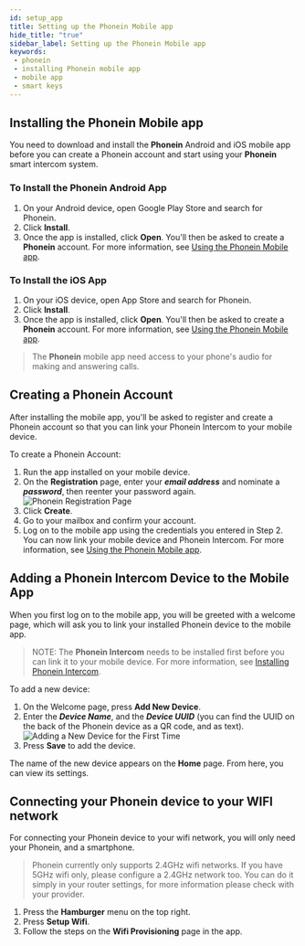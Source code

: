 ```yaml
---
id: setup_app
title: Setting up the Phonein Mobile app
hide_title: "true"
sidebar_label: Setting up the Phonein Mobile app
keywords: 
 - phonein
 - installing Phonein mobile app
 - mobile app
 - smart keys
---
```


## Installing the Phonein Mobile app

You need to download and install the **Phonein** Android and iOS mobile app before you can create a Phonein account and start using your **Phonein** smart intercom system. 

### To Install the Phonein Android App
1. On your Android device, open Google Play Store and search for Phonein. 
1. Click **Install**.
1. Once the app is installed, click **Open**. You'll then be asked to create a **Phonein** account. For more information, see [Using the Phonein Mobile app](using_app).

### To Install the iOS App
1. On your iOS device, open App Store and search for Phonein.
1. Click **Install**.
1. Once the app is installed, click **Open**. You'll then be asked to create a **Phonein** account. For more information, see [Using the Phonein Mobile app](using_app).

> The **Phonein** mobile app need access to your phone's audio for making and answering calls.
<!-- Here, you can include the information about accepting the permissions requests for the microphone, which is necessary as it is needed for to be able to speak to the guests, and the user's location, which we need to auto fill the wifi SSID and make wifi configuration a bit easier, but is not necessary. Whichever items are listed when you install the app. -->

## Creating a Phonein Account

After installing the mobile app, you'll be asked to register and create a Phonein account so that you can link your Phonein Intercom to your mobile device.

To create a Phonein Account:

1. Run the app installed on your mobile device.
1. On the **Registration** page, enter your ***email address*** and nominate a ***password***, then reenter your password again.  
![Phonein Registration Page](/img/registration_edited.jpg)  
1. Click **Create**.
1. Go to your mailbox and confirm your account. 
1. Log on to the mobile app using the credentials you entered in Step 2. You can now link your mobile device and Phonein Intercom. For more information, see [Using the Phonein Mobile app](using_app).

## Adding a Phonein Intercom Device to the Mobile App

When you first log on to the mobile app, you will be greeted with a welcome page, which will ask you to link your installed Phonein device to the mobile app.

> NOTE: The **Phonein Intercom** needs to be installed first before you can link it to your mobile device. For more information, see [Installing Phonein Intercom](InstallationGuide/installing-phonein).

To add a new device:

1. On the Welcome page, press **Add New Device**.
1. Enter the ***Device Name***, and the ***Device UUID*** (you can find the UUID on the back of the Phonein device as a QR code, and as text).  
![Adding a New Device for the First Time](/img/add_a_new_device.jpg)  
1. Press **Save** to add the device.

The name of the new device appears on the **Home** page. From here, you can view its settings.

## Connecting your Phonein device to your WIFI network

For connecting your Phonein device to your wifi network, you will only need your Phonein, and a smartphone.

> Phonein currently only supports 2.4GHz wifi networks. If you have 5GHz wifi only, please configure a 2.4GHz network too. You can do it simply in your router settings, for more information please check with your provider.

1. Press the **Hamburger** menu on the top right.
1. Press **Setup Wifi**.
1. Follow the steps on the **Wifi Provisioning** page in the app.

